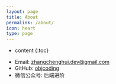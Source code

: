 ```yaml
---
layout: page
title: About
permalink: /about/
icon: heart
type: page
---
```


* content
{:toc}





- Email: zhangchenghui.dev@gmail.com
- GitHub: [objcoding]( https://github.com/objcoding/)
- 微信公众号: 后端进阶




